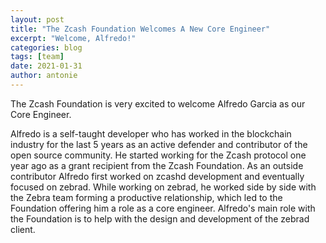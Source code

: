 ```yaml
---
layout: post
title: "The Zcash Foundation Welcomes A New Core Engineer"
excerpt: "Welcome, Alfredo!"
categories: blog
tags: [team]
date: 2021-01-31
author: antonie
---
```


The Zcash Foundation is very excited to welcome Alfredo Garcia as our Core Engineer. 

Alfredo is a self-taught developer who has worked in the blockchain industry for the last 5 years as an active defender and contributor of the open source community. He started working for the Zcash protocol one year ago as a grant recipient from the Zcash Foundation. As an outside contributor Alfredo first worked on zcashd development and eventually focused on zebrad. While working on zebrad, he worked side by side with the Zebra team forming a productive relationship, which led to the Foundation offering him a role as a core engineer.
Alfredo's main role with the Foundation is to help with the design and development of the zebrad client.




